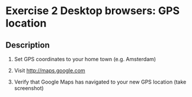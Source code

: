 # Exercise 2 Desktop browsers: GPS location

## Description
1. Set GPS coordinates to your home town (e.g. Amsterdam)

2. Visit http://maps.google.com

3. Verify that Google Maps has navigated to your new GPS location (take screenshot)
